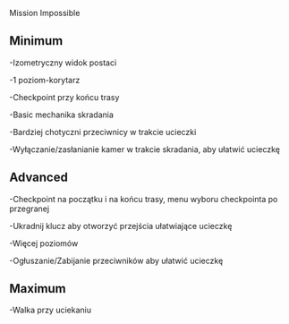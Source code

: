 Mission Impossible
 ## Minimum

-Izometryczny widok postaci

-1 poziom-korytarz

-Checkpoint przy końcu trasy

-Basic mechanika skradania

-Bardziej chotyczni przeciwnicy w trakcie ucieczki

-Wyłączanie/zasłanianie kamer w trakcie skradania, aby ułatwić ucieczkę

## Advanced

-Checkpoint na początku i na końcu trasy, menu wyboru checkpointa po przegranej

-Ukradnij klucz aby otworzyć przejścia ułatwiające ucieczkę

-Więcej poziomów

-Ogłuszanie/Zabijanie przeciwników aby ułatwić ucieczkę

## Maximum

-Walka przy uciekaniu

